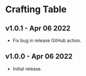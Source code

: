 # Crafting Table

## v1.0.1 - Apr 06 2022

* Fix bug in release GitHub action.

## v1.0.0 - Apr 06 2022

* Initial release.
